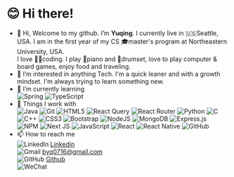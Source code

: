 # 😊 Hi there!

- 👋 Hi, Welcome to my github. I’m **Yuqing**. I currently live in 🇺🇸Seattle, USA. I am in the first year of my CS 🎓master's program at Northeastern University, USA. <br>I love 👩‍💻coding. I play 🎹piano and 🥁drumset, love to play computer & board games, enjoy food and traveling.
- 👀 I’m interested in anything Tech. I'm a quick leaner and with a growth mindset. I'm always trying to learn something new.
- 🌱 I’m currently learning <br> 
![Spring](https://img.shields.io/badge/spring-%236DB33F.svg?style=for-the-badge&logo=spring&logoColor=white) 
![TypeScript](https://img.shields.io/badge/typescript-%23007ACC.svg?style=for-the-badge&logo=typescript&logoColor=white)
- 🔧 Things I work with <br> 
![Java](https://img.shields.io/badge/java-%23ED8B00.svg?style=for-the-badge&logo=java&logoColor=white)
![Git](https://img.shields.io/badge/git-%23F05033.svg?style=for-the-badge&logo=git&logoColor=white)
![HTML5](https://img.shields.io/badge/html5-%23E34F26.svg?style=for-the-badge&logo=html5&logoColor=white)
![React Query](https://img.shields.io/badge/-React%20Query-FF4154?style=for-the-badge&logo=react%20query&logoColor=white)
![React Router](https://img.shields.io/badge/React_Router-CA4245?style=for-the-badge&logo=react-router&logoColor=white)
![Python](https://img.shields.io/badge/python-3670A0?style=for-the-badge&logo=python&logoColor=ffdd54)
![C](https://img.shields.io/badge/c-%2300599C.svg?style=for-the-badge&logo=c&logoColor=white)
![C++](https://img.shields.io/badge/c++-%2300599C.svg?style=for-the-badge&logo=c%2B%2B&logoColor=white)
![CSS3](https://img.shields.io/badge/css3-%231572B6.svg?style=for-the-badge&logo=css3&logoColor=white)
![Bootstrap](https://img.shields.io/badge/bootstrap-%23563D7C.svg?style=for-the-badge&logo=bootstrap&logoColor=white)
![NodeJS](https://img.shields.io/badge/node.js-6DA55F?style=for-the-badge&logo=node.js&logoColor=white)
![MongoDB](https://img.shields.io/badge/MongoDB-%234ea94b.svg?style=for-the-badge&logo=mongodb&logoColor=white)
![Express.js](https://img.shields.io/badge/express.js-%23404d59.svg?style=for-the-badge&logo=express&logoColor=%2361DAFB)
![NPM](https://img.shields.io/badge/NPM-%23000000.svg?style=for-the-badge&logo=npm&logoColor=white)
![Next JS](https://img.shields.io/badge/Next-black?style=for-the-badge&logo=next.js&logoColor=white)
![JavaScript](https://img.shields.io/badge/javascript-%23323330.svg?style=for-the-badge&logo=javascript&logoColor=%23F7DF1E)
![React](https://img.shields.io/badge/react-%2320232a.svg?style=for-the-badge&logo=react&logoColor=%2361DAFB)
![React Native](https://img.shields.io/badge/react_native-%2320232a.svg?style=for-the-badge&logo=react&logoColor=%2361DAFB)
![GitHub](https://img.shields.io/badge/github-%23121011.svg?style=for-the-badge&logo=github&logoColor=white)
- 📫 How to reach me <br>
![LinkedIn](https://img.shields.io/badge/linkedin-%230077B5.svg?style=for-the-badge&logo=linkedin&logoColor=white) [Linkedin](https://www.linkedin.com/in/yuqing-bian/)<br>
![Gmail](https://img.shields.io/badge/Gmail-D14836?style=for-the-badge&logo=gmail&logoColor=white) byq0716@gmail.com <br>
![GitHub](https://img.shields.io/badge/github-%23121011.svg?style=for-the-badge&logo=github&logoColor=white) [Github](https://github.com/Yuq-Bian)<br>
![WeChat](https://img.shields.io/badge/WeChat-07C160?style=for-the-badge&logo=wechat&logoColor=white)

<!---
Yuq-Bian/Yuq-Bian is a ✨ special ✨ repository because its `README.md` (this file) appears on your GitHub profile.
You can click the Preview link to take a look at your changes.
--->
